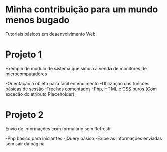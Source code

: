 # Minha contribuição para um mundo menos bugado

Tutoriais básicos em desenvolvimento Web



# Projeto 1
Exemplo de módulo de sistema que simula a venda de monitores de microcomputadores

-Orientação à objeto para fácil entendimento
-Utilização das funções básicas de sessão
-Trechos comentados
-Php, HTML e CSS puros (Com excecão do atributo Placeholder)

# Projeto 2
Envio de informações com formulário sem Refresh

-Php básico para iniciantes
-jQuery básico
-Exibe as informações enviadas sem sair da página 


